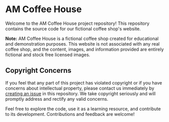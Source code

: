 # AM Coffee House

Welcome to the AM Coffee House project repository! This repository contains the source code for our fictional coffee shop's website.

**Note:** AM Coffee House is a fictional coffee shop created for educational and demonstration purposes. This website is not associated with any real coffee shop, and the content, images, and information provided are entirely fictional and stock free licensed images.

## Copyright Concerns

If you feel that any part of this project has violated copyright or if you have concerns about intellectual property, please contact us immediately by [creating an issue](https://github.com/sevan7/am-coffee-house/issues) in this repository. We take copyright seriously and will promptly address and rectify any valid concerns.

Feel free to explore the code, use it as a learning resource, and contribute to its development. Contributions and feedback are welcome!
